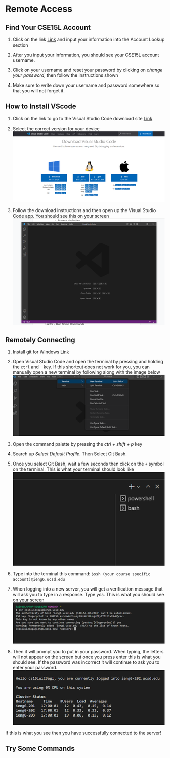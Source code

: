 # **Remote Access**

## **Find Your CSE15L Account**
1) Click on the link [Link](https://sdacs.ucsd.edu/~icc/index.php) and input your information into the Account Lookup section

2) After you input your information, you should see your CSE15L account username.

3) Click on your username and reset your password by clicking on *change your password*, then follow the instructions shown

4) Make sure to write down your username and password somewhere so that you will not forget it.


## **How to Install VScode**
1) Click on the link to go to the Visual Studio Code download site [Link](https://code.visualstudio.com/Download)

2) Select the correct version for your device ![Image](https://github.com/jcaylao/Week1-Lab-Report/blob/main/Screenshot%202023-01-12%20171359.png?raw=true)

3) Follow the download instructions and then open up the Visual Studio Code app. You should see this on your screen ![Image](https://github.com/jcaylao/Week1-Lab-Report/blob/main/Screenshot%202023-01-12%20170018.png?raw=true)


## **Remotely Connecting**
1) Install git for Windows [Link](https://git-scm.com/download/win)

2) Open Visual Studio Code and open the terminal by pressing and holding the `ctrl` and `'`  key. If this shortcut does not work for you, you can manually open a new terminal by following along with the image below ![Image](https://github.com/jcaylao/Week1-Lab-Report/blob/main/Screenshot%202023-01-12%20174524.png?raw=true)

3) Open the command palette by pressing the *ctrl + shift + p*  key

4) Search up *Select Default Profile*. Then Select Git Bash.

5) Once you select Git Bash, wait a few seconds then click on the `+` symbol on the terminal. This is what your terminal should look like ![Image](https://github.com/jcaylao/Week1-Lab-Report/blob/main/Screenshot%202023-01-13%20140759.png?raw=true)

6) Type into the terminal this command: `$ssh (your course specific account)@ieng6.ucsd.edu`

7) When logging into a new server, you will get a verification message that will ask you to type in a response. Type *yes*. This is what you should see on your screen ![Image](https://github.com/jcaylao/Week1-Lab-Report/blob/main/Screenshot%202023-01-14%20165031.png?raw=true)

8) Then it will prompt you to put in your password. When typing, the letters will not appear on the screen but once you press enter this is what you should see. If the password was incorrect it will continue to ask you to enter your password.
![Image](https://github.com/jcaylao/Week1-Lab-Report/blob/main/Screenshot%202023-01-14%20170415.png?raw=true)

If this is what you see then you have successfully connected to the server!


## **Try Some Commands**

